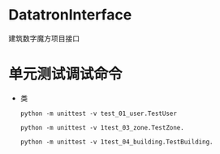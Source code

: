 # DatatronInterface
建筑数字魔方项目接口

# 单元测试调试命令
- 类

    `python -m unittest -v test_01_user.TestUser`

    `python -m unittest -v 1test_03_zone.TestZone. `

    `python -m unittest -v 1test_04_building.TestBuilding. `
